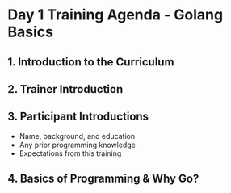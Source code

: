 # Day 1 Training Agenda - Golang Basics

## 1. Introduction to the Curriculum 


## 2. Trainer Introduction 


## 3. Participant Introductions
- Name, background, and education
- Any prior programming knowledge
- Expectations from this training

## 4. Basics of Programming & Why Go?   

